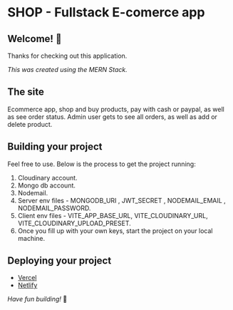 # SHOP - Fullstack E-comerce app

## Welcome! 👋

Thanks for checking out this application.

*This was created using the MERN Stack.*

## The site

Ecommerce app, shop and buy products, pay with cash or paypal, as well as see order status. Admin user gets to see all orders, as well as add or delete product.

## Building your project

Feel free to use. Below is the process to get the project running:

1. Cloudinary account.
2. Mongo db account.
3. Nodemail.
4. Server env files - MONGODB_URI , JWT_SECRET , NODEMAIL_EMAIL , NODEMAIL_PASSWORD.
5. Client env files - VITE_APP_BASE_URL, VITE_CLOUDINARY_URL, VITE_CLOUDINARY_UPLOAD_PRESET.
6. Once you fill up with your own keys, start the project on your local machine.

## Deploying your project

- [Vercel](https://vercel.com/)
- [Netlify](https://www.netlify.com/)

*Have fun building!* 🚀
